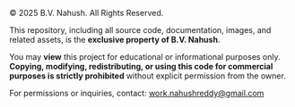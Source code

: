 
© 2025 B.V. Nahush. All Rights Reserved.

This repository, including all source code, documentation, images, and related assets, is the **exclusive property of B.V. Nahush**. 

You may **view** this project for educational or informational purposes only. 
**Copying, modifying, redistributing, or using this code for commercial purposes is strictly prohibited** without explicit permission from the owner.

For permissions or inquiries, contact: work.nahushreddy@gmail.com
